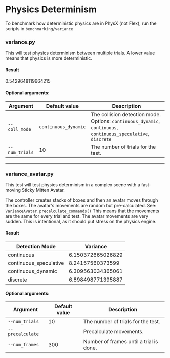 # Physics Determinism

To benchmark how deterministic physics are in PhysX (not Flex), run the scripts in `benchmarking/variance`

### variance.py

This will test physics determinism between multiple trials. A lower value means that physics is more deterministic.

#### Result

0.5429648119664215

#### Optional arguments:

| Argument       | Default value        | Description                                                  |
| -------------- | -------------------- | ------------------------------------------------------------ |
| `--coll_mode`  | `continuous_dynamic` | The collision detection mode. Options: `continuous_dynamic`, `continuous`, `continuous_speculative`, `discrete` |
| `--num_trials` | 10                   | The number of trials for the test.                           |

***

### variance_avatar.py

This test will test physics determinism in a complex scene with a fast-moving Sticky Mitten Avatar.

The controller creates stacks of boxes and then an avatar moves through the boxes. The avatar's movements are random but pre-calculated. See: `VarianceAvatar.precalculate_commands()` This means that the movements are the same for every trial and test. The avatar movements are very sudden. This is intentional, as it should put stress on the physics engine.

#### Result

| Detection Mode         | Variance          |
| ---------------------- | ----------------- |
| continuous             | 6.150372665026829 |
| continuous_speculative | 8.24157560373599  |
| continuous_dynamic     | 6.309563034365061 |
| discrete               | 6.898498771395887 |

#### Optional arguments:

| Argument         | Default value | Description                             |
| ---------------- | ------------- | --------------------------------------- |
| `--num_trials`   | 10            | The number of trials for the test.      |
| `--precalculate` |               | Precalculate movements.                 |
| `--num_frames`   | 300           | Number of frames until a trial is done. |